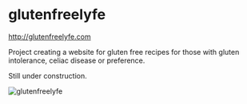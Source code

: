 # glutenfreelyfe

http://glutenfreelyfe.com

Project creating a website for gluten free recipes for those with gluten intolerance, celiac disease or preference.

Still under construction.

![glutenfreelyfe](https://github.com/xtremeelement/portfolio/blob/master/imgs/gfl.PNG?raw=true)
